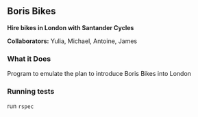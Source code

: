 ## Boris Bikes

**Hire bikes in London with Santander Cycles**

**Collaborators:** Yulia, Michael, Antoine, James

### What it Does
Program to emulate the plan to introduce Boris Bikes into London

### Running tests

run `rspec`
